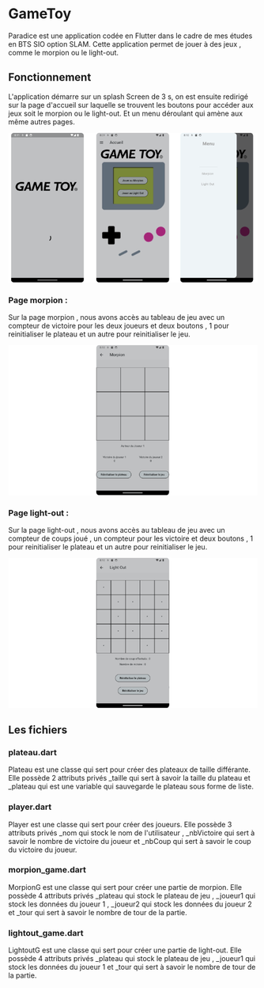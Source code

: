 # GameToy

Paradice est une application codée en Flutter dans le cadre de mes études en BTS SIO option SLAM. 
Cette application permet de jouer à des jeux , comme le morpion ou le light-out.

## Fonctionnement

L'application démarre sur un splash Screen de 3 s, on est ensuite redirigé sur la page d'accueil sur laquelle se trouvent les boutons pour accéder 
aux jeux soit le morpion ou le light-out. Et un menu déroulant  qui amène aux même autres pages.

![partie1](partie1.png)

### Page morpion :

Sur la page morpion , nous avons accès au tableau de jeu avec un compteur de victoire pour les deux joueurs et deux boutons , 1 pour reinitialiser 
le plateau et un autre pour reinitialiser le jeu.

![partie1](morpion.PNG)

### Page light-out :

Sur la page light-out , nous avons accès au tableau de jeu avec un compteur de coups joué , un compteur pour les victoire et deux boutons , 1 pour reinitialiser 
le plateau et un autre pour reinitialiser le jeu.

![partie1](lightout.png)

## Les fichiers

### plateau.dart 

Plateau est une classe qui sert pour créer des plateaux de taille différante.
Elle possède 2 attributs privés _taille qui sert à savoir la taille du plateau et _plateau qui est une variable qui sauvegarde le plateau sous forme de liste.

### player.dart 

Player est une classe qui sert pour créer des joueurs.
Elle possède 3 attributs privés _nom qui stock le nom de l'utilisateur , _nbVictoire qui sert à savoir le nombre de victoire du joueur et _nbCoup qui sert à savoir le coup du victoire du joueur.


### morpion_game.dart 

MorpionG est une classe qui sert pour créer une partie de morpion.
Elle possède 4 attributs privés _plateau qui stock le plateau de jeu , _joueur1 qui stock les données du joueur 1 , _joueur2 qui stock les données du joueur 2 et _tour qui sert à savoir le nombre de tour de la partie.

### lightout_game.dart 

LightoutG est une classe qui sert pour créer une partie de light-out.
Elle possède 4 attributs privés _plateau qui stock le plateau de jeu , _joueur1 qui stock les données du joueur 1  et _tour qui sert à savoir le nombre de tour de la partie.
